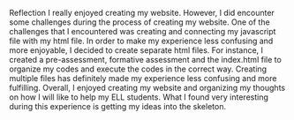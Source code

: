  Reflection
I really enjoyed creating my website. However, I did encounter some challenges during the process of creating my website. One of the challenges that I encountered was creating and connecting my javascript file with my html file. In order to make my experience less confusing and more enjoyable, I decided to create separate html files. For instance, I created a pre-assessment, formative assessment and the index.html file to organize my codes and execute the codes in the correct way. Creating  multiple files has definitely made my experience less confusing and more fulfilling. Overall, I enjoyed creating my website and organizing my thoughts on how I will like to help my ELL students. What I found very interesting  during this experience  is getting my ideas into the skeleton.
